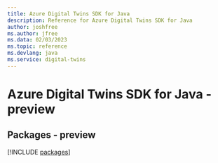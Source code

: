 ```yaml
---
title: Azure Digital Twins SDK for Java
description: Reference for Azure Digital Twins SDK for Java
author: joshfree
ms.author: jfree
ms.data: 02/03/2023
ms.topic: reference
ms.devlang: java
ms.service: digital-twins
---
```

# Azure Digital Twins SDK for Java - preview
## Packages - preview
[!INCLUDE [packages](digital-twins-index.md)]